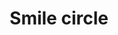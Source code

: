 ---
title: Smile circle
tags: ["smile", "circle", "happy", "joy", "emoticon", "face", "grinning"]
icon: smile-circle
svg: '<svg xmlns="http://www.w3.org/2000/svg" width="24" height="24" fill="none" viewBox="0 0 24 24" stroke-width="1.5" stroke-linecap="round" stroke-linejoin="round" stroke="currentColor"><path d="M9 15c.85.63 1.885 1 3 1s2.15-.37 3-1m-5.5-4.5V10m5 .5V10"/><circle cx="12" cy="12" r="9"/></svg>'
---